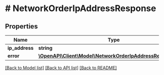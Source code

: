# # NetworkOrderIpAddressResponse

## Properties

Name | Type | Description | Notes
------------ | ------------- | ------------- | -------------
**ip_address** | **string** |  | [optional]
**error** | [**\OpenAPI\Client\Model\NetworkOrderIpAddressResponseError**](NetworkOrderIpAddressResponseError.md) |  | [optional]

[[Back to Model list]](../../README.md#models) [[Back to API list]](../../README.md#endpoints) [[Back to README]](../../README.md)
